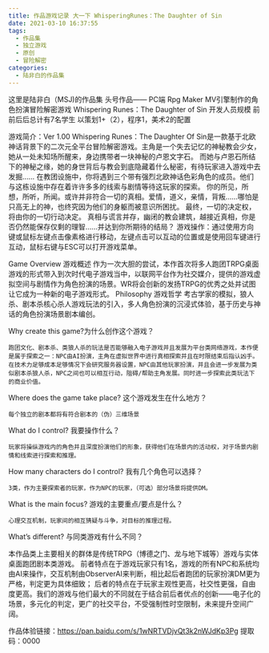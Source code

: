 ```yaml
---
title: 作品游戏记录 大一下 WhisperingRunes：The Daughter of Sin
date: 2021-03-10 16:37:55
tags:
  - 作品集
  - 独立游戏
  - 原创
  - 冒险解密
categories:
  - 陆非白的作品集
---
```

这里是陆非白（MSJ)的作品集 头号作品——
PC端 Rpg Maker MV引擎制作的角色扮演冒险解密游戏
Whispering Runes：The Daughter of Sin
开发人员规模 前前后后总计有7名学生 以策划1+（2），程序1，美术2的配置

游戏简介：Ver 1.00
Whispering Runes：The Daughter Of Sin是一款基于北欧神话背景下的二次元全平台冒险解密游戏。主角是一个失去记忆的神秘教会少女，她从一处未知场所醒来，身边携带者一块神秘的卢恩文字石。
而她与卢恩石所结下的神秘之缘，她的身世背后与教会到底隐藏着什么秘密，有待玩家进入游戏中去发掘……
在教团设施中，你将遇到三个带有强烈北欧神话色彩角色的成员。他们与这栋设施中存在着许许多多的线索与剧情等待这玩家的探索。
你的所见，所想，所听，所闻。或许并非符合一切的真相。爱情，道义，亲情，背叛……哪怕是只高无上的神，也终究因为他们的身躯而被意识所困扰。
最终，一切的决定权，将由你的一切行动决定。
真相与谎言并存，幽闭的教会建筑，越接近真相，你是否仍然能保存仅剩的理智……并达到你所期待的结局？
游戏操作：通过使用方向键或鼠标左键点击像素格进行移动，左键点击可以互动的位置或是使用回车键进行互动，鼠标右键与ESC可以打开游戏菜单。

Game Overview  游戏概述
    作为一次大胆的尝试，本作首次将多人跑团TRPG桌面游戏的形式带入到次时代电子游戏当中，以联网平台作为社交媒介，提供的游戏虚拟空间与剧情作为角色扮演的场景。WR将会创新的发扬TRPG的优秀之处并试图让它成为一种新的电子游戏形式。
Philosophy  游戏哲学
考古学家的模拟，狼人杀、剧本杀核心杀人游戏玩法的引入，多人角色扮演的沉浸式体验，基于历史与神话的角色扮演场景剧本编创。

Why create this game?为什么创作这个游戏？

	跑团文化、剧本杀、类狼人杀的玩法是否能够融入电子游戏并且发展为平台类网络游戏，本作便是属于探索之一：NPC由AI扮演，主角在虚拟世界中进行真相探索并且在时限结束后指认凶手。
	在技术力足够成本足够情况下会研究服务器设置，NPC由其他玩家扮演，并且会进一步发展为类似剧本杀狼人杀，NPC之间也可以相互行动，阻碍/帮助主角发展。同时进一步探索此类玩法下的商业价值。

Where does the game take place? 这个游戏发生在什么地方？

	每个独立的剧本都将有符合剧本的（伪）三维场景
What do I control? 我要操作什么？

	玩家将操纵游戏内的角色并且深度扮演他们的形象，获得他们在场景内的活动权，对于场景内剧情和线索进行探索和推理。
How many characters do I control?  我有几个角色可以选择？

	3类，作为主要探索者的玩家，作为NPC的玩家，（可选）部分场景将提供DM。

What is the main focus? 游戏的主要重点/要点是什么？

	心理交互机制，玩家间的相互猜疑与斗争，对目标的推理过程。

What’s different?  与同类游戏有什么不同？

本作品类上主要相关的群体是传统TRPG（博德之门、龙与地下城等）游戏与实体桌面跑团剧本类游戏。
前者特点在于游戏玩家只有1名，游戏的所有NPC和系统均由AI来操作，交互机制由ObserverAI来判断，相比起后者跑团的玩家扮演DM更为严格，判定更为具体细致；
后者的特点在于玩家主观性更高，社交性更强，自由度更高。我们的游戏与他们最大的不同就在于结合前后者优点的创新——电子化的场景，多元化的判定，更广的社交平台，不受强制性时空限制，未来提升空间广阔。

作品体验链接：https://pan.baidu.com/s/1wNRTVDjvQt3k2nWJdKp3Pg 
提取码：0000 